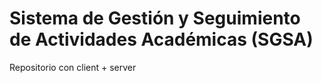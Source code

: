 # Sistema de Gestión y Seguimiento de Actividades Académicas (SGSA)
Repositorio con client + server

